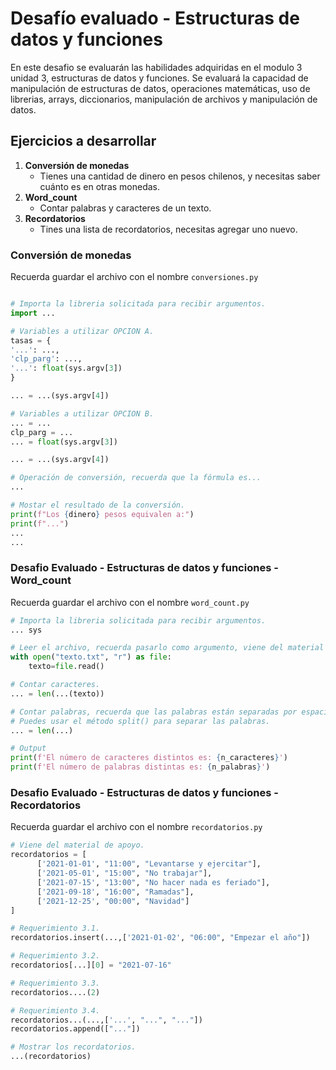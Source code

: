 # Desafío evaluado - Estructuras de datos y funciones

En este desafio se evaluarán las habilidades adquiridas en el modulo 3 unidad 3, estructuras de datos y funciones. Se evaluará la capacidad de manipulación de estructuras de datos, operaciones matemáticas, uso de librerias, arrays, diccionarios, manipulación de archivos y manipulación de datos.

## Ejercicios a desarrollar

1. **Conversión de monedas**
   - Tienes una cantidad de dinero en pesos chilenos, y necesitas saber cuánto es en otras monedas.
2. **Word_count**
   - Contar palabras y caracteres de un texto.
3. **Recordatorios**
   - Tines una lista de recordatorios, necesitas agregar uno nuevo.

### Conversión de monedas

Recuerda guardar el archivo con el nombre `conversiones.py`

```python

# Importa la libreria solicitada para recibir argumentos.
import ...

# Variables a utilizar OPCION A.
tasas = {
'...': ...,
'clp_parg': ...,
'...': float(sys.argv[3])
}

... = ...(sys.argv[4])

# Variables a utilizar OPCION B.
... = ...
clp_parg = ...
... = float(sys.argv[3])

... = ...(sys.argv[4])

# Operación de conversión, recuerda que la fórmula es...
...

# Mostar el resultado de la conversión.
print(f"Los {dinero} pesos equivalen a:")
print(f"...")
...
...
```

### Desafio Evaluado - Estructuras de datos y funciones - Word_count

Recuerda guardar el archivo con el nombre `word_count.py`

```python
# Importa la libreria solicitada para recibir argumentos.
... sys

# Leer el archivo, recuerda pasarlo como argumento, viene del material del desafio.
with open("texto.txt", "r") as file:
    texto=file.read()

# Contar caracteres.
... = len(...(texto))

# Contar palabras, recuerda que las palabras están separadas por espacios.
# Puedes usar el método split() para separar las palabras.
... = len(...)

# Output
print(f'El número de caracteres distintos es: {n_caracteres}')
print(f'El número de palabras distintas es: {n_palabras}')
```

### Desafio Evaluado - Estructuras de datos y funciones - Recordatorios

Recuerda guardar el archivo con el nombre `recordatorios.py`

```python
# Viene del material de apoyo.
recordatorios = [
	  ['2021-01-01', "11:00", "Levantarse y ejercitar"],
	  ['2021-05-01', "15:00", "No trabajar"],
	  ['2021-07-15', "13:00", "No hacer nada es feriado"],
	  ['2021-09-18', "16:00", "Ramadas"],
	  ['2021-12-25', "00:00", "Navidad"]
]

# Requerimiento 3.1.
recordatorios.insert(...,['2021-01-02', "06:00", "Empezar el año"])

# Requerimiento 3.2.
recordatorios[...][0] = "2021-07-16"

# Requerimiento 3.3.
recordatorios....(2)

# Requerimiento 3.4.
recordatorios...(...,['...', "...", "..."])
recordatorios.append(["..."])

# Mostrar los recordatorios.
...(recordatorios)
```

